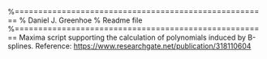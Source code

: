 %======================================================
% Daniel J. Greenhoe
% Readme file
%======================================================
Maxima script supporting the calculation of polynomials induced by B-splines.
Reference: https://www.researchgate.net/publication/318110604
